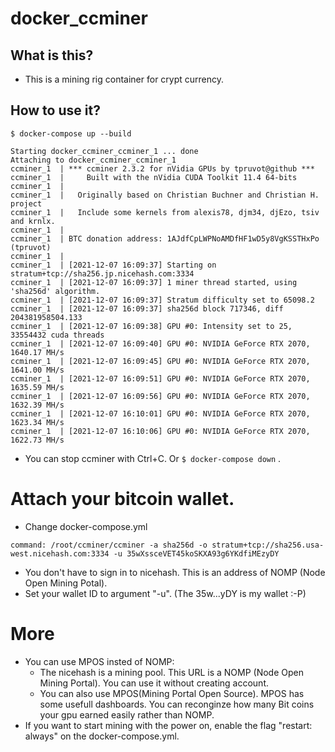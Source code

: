 # docker_ccminer

## What is this?
* This is a mining rig container for crypt currency.

## How to use it?

```
$ docker-compose up --build

Starting docker_ccminer_ccminer_1 ... done
Attaching to docker_ccminer_ccminer_1
ccminer_1  | *** ccminer 2.3.2 for nVidia GPUs by tpruvot@github ***
ccminer_1  |     Built with the nVidia CUDA Toolkit 11.4 64-bits
ccminer_1  | 
ccminer_1  |   Originally based on Christian Buchner and Christian H. project
ccminer_1  |   Include some kernels from alexis78, djm34, djEzo, tsiv and krnlx.
ccminer_1  | 
ccminer_1  | BTC donation address: 1AJdfCpLWPNoAMDfHF1wD5y8VgKSSTHxPo (tpruvot)
ccminer_1  | 
ccminer_1  | [2021-12-07 16:09:37] Starting on stratum+tcp://sha256.jp.nicehash.com:3334
ccminer_1  | [2021-12-07 16:09:37] 1 miner thread started, using 'sha256d' algorithm.
ccminer_1  | [2021-12-07 16:09:37] Stratum difficulty set to 65098.2
ccminer_1  | [2021-12-07 16:09:37] sha256d block 717346, diff 204381958504.133
ccminer_1  | [2021-12-07 16:09:38] GPU #0: Intensity set to 25, 33554432 cuda threads
ccminer_1  | [2021-12-07 16:09:40] GPU #0: NVIDIA GeForce RTX 2070, 1640.17 MH/s
ccminer_1  | [2021-12-07 16:09:45] GPU #0: NVIDIA GeForce RTX 2070, 1641.00 MH/s
ccminer_1  | [2021-12-07 16:09:51] GPU #0: NVIDIA GeForce RTX 2070, 1635.59 MH/s
ccminer_1  | [2021-12-07 16:09:56] GPU #0: NVIDIA GeForce RTX 2070, 1632.39 MH/s
ccminer_1  | [2021-12-07 16:10:01] GPU #0: NVIDIA GeForce RTX 2070, 1623.34 MH/s
ccminer_1  | [2021-12-07 16:10:06] GPU #0: NVIDIA GeForce RTX 2070, 1622.73 MH/s
```
* You can stop ccminer with Ctrl+C. Or ```$ docker-compose down``` .

# Attach your bitcoin wallet.

* Change docker-compose.yml
```
command: /root/ccminer/ccminer -a sha256d -o stratum+tcp://sha256.usa-west.nicehash.com:3334 -u 35wXssceVET45koSKXA93g6YKdfiMEzyDY
```
* You don't have to sign in to nicehash. This is an address of NOMP (Node Open Mining Potal).
* Set your wallet ID to argument "-u". (The 35w...yDY is my wallet :-P)

# More 

* You can use MPOS insted of NOMP:
  * The nicehash is a mining pool. This URL is a NOMP (Node Open Mining Portal). You can use it without creating account.
  * You can also use MPOS(Mining Portal Open Source). MPOS has some usefull dashboards. You can reconginze how many Bit coins your gpu earned easily rather than NOMP.
* If you want to start mining with the power on, enable the flag "restart: always" on the docker-compose.yml. 
